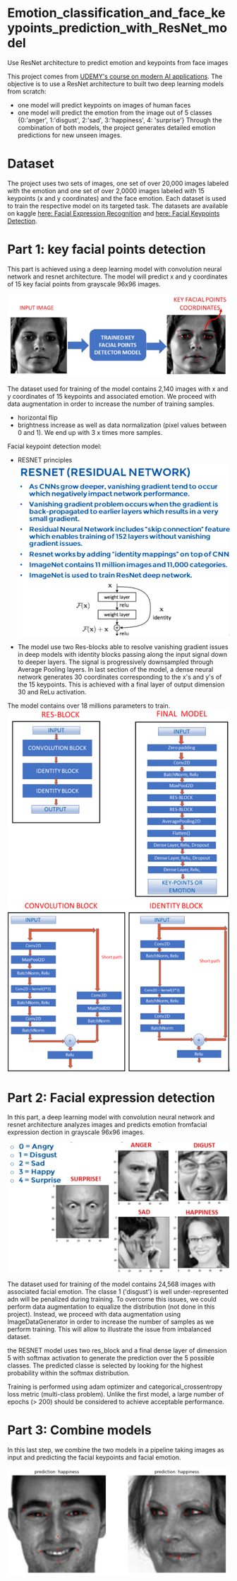 # Emotion_classification_and_face_keypoints_prediction_with_ResNet_model
Use ResNet architecture to predict emotion and keypoints from face images

This project comes from [UDEMY's course on modern AI applications](https://www.udemy.com/course/modern-artificial-intelligence-applications).
The objective is to use a ResNet architecture to built two deep learning models from scratch:
- one model will predict keypoints on images of human faces
- one model will predict the emotion from the image out of 5 classes {0:'anger', 1:'disgust', 2:'sad', 3:'happiness', 4: 'surprise'}
Through the combination of both models, the project generates detailed emotion predictions for new unseen images.

# Dataset

The project uses two sets of images, one set of over 20,000 images labeled with the emotion and one set of over 2,0000 images labeled with 15 keypoints (x and y coordinates) and the face emotion.
Each dataset is used to train the respective model on its targeted task.
The datasets are available on kaggle [here: Facial Expression Recognition](https://www.kaggle.com/c/challenges-in-representation-learning-facial-expression-recognition-challenge/data) and [here: Facial Keypoints Detection](https://www.kaggle.com/c/facial-keypoints-detection/data).

# Part 1: key facial points detection

This part is achieved using a deep learning model with convolution neural network and resnet architecture. The model will predict x and y coordinates of 15 key facial points from grayscale 96x96 images.

![](assets/keypoint_detection.jpg)

The dataset used for training of the model contains 2,140 images with x and y coordinates of 15 keypoints and associated emotion.
We proceed with data augmentation in order to increase the number of training samples.
- horizontal flip
- brightness increase
as well as data normalization (pixel values between 0 and 1). We end up with 3 x times more samples.

Facial keypoint detection model:

- RESNET principles
![](assets/resnet.PNG)

- The model use two Res-blocks able to resolve vanishing gradient issues in deep models with identity blocks passing along the input signal down to deeper layers. The signal is progressively downsampled through Average Pooling layers. In last section of the model, a dense neural network generates 30 coordinates corresponding to the x's and y's of the 15 keypoints. This is achieved with a final layer of output dimension 30 and ReLu activation.

The model contains over 18 millions parameters to train.
![](assets/resblocks.PNG)
![](assets/idblock.PNG)


# Part 2: Facial expression detection

In this part, a deep learning model with convolution neural network and resnet architecture analyzes images and predicts emotion fromfacial expression dection in grayscale 96x96 images.

![](assets/emotion.jpg)

The dataset used for training of the model contains 24,568 images with associated facial emotion.
The classe 1 ('disgust') is well under-represented adn will be penalized during training. To overcome this issues, we could perform data augmentation to equalize the distribution (not done in this project). Instead, we proceed with data augmentation using ImageDataGenerator in order to increase the number of samples as we perform training.
This will allow to illustrate the issue from imbalanced dataset.

the RESNET model uses two res_block and a final dense layer of dimension 5 with softmax activation to generate the prediction over the 5 possible classes. The predicted classe is selected by looking for the highest probability within the softmax distribution.

Training is performed using adam optimizer and categorical_crossentropy loss metric (multi-class problem).
Unlike the first model, a large number of epochs (> 200) should be considered to achieve acceptable performance.

# Part 3: Combine models

In this last step, we combine the two models in a pipeline taking images as input and predicting the facial keypoints and facial emotion.

![](assets/prediction.jpg)

